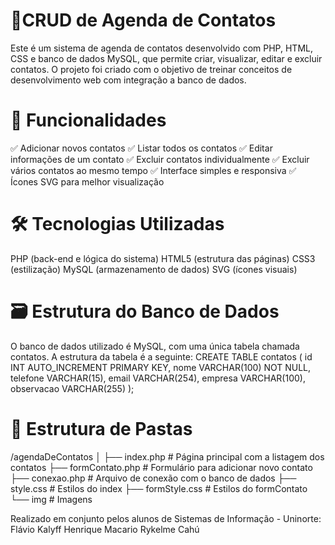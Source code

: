 # 📒CRUD de Agenda de Contatos

Este é um sistema de agenda de contatos desenvolvido com PHP, HTML, CSS e banco de dados MySQL, que permite criar, visualizar, editar e excluir contatos. O projeto foi criado com o objetivo de treinar conceitos de desenvolvimento web com integração a banco de dados.

# 🚀 Funcionalidades

✅ Adicionar novos contatos
✅ Listar todos os contatos
✅ Editar informações de um contato
✅ Excluir contatos individualmente
✅ Excluir vários contatos ao mesmo tempo
✅ Interface simples e responsiva
✅ Ícones SVG para melhor visualização

# 🛠 Tecnologias Utilizadas

PHP (back-end e lógica do sistema)
HTML5 (estrutura das páginas)
CSS3 (estilização)
MySQL (armazenamento de dados)
SVG (ícones visuais)

# 🗃 Estrutura do Banco de Dados

O banco de dados utilizado é MySQL, com uma única tabela chamada contatos. A estrutura da tabela é a seguinte:
CREATE TABLE contatos (
  id INT AUTO_INCREMENT PRIMARY KEY,
  nome VARCHAR(100) NOT NULL,
  telefone VARCHAR(15),
  email VARCHAR(254),
  empresa VARCHAR(100),
  observacao VARCHAR(255)
);

# 📂 Estrutura de Pastas

/agendaDeContatos
│
├── index.php            # Página principal com a listagem dos contatos
├── formContato.php      # Formulário para adicionar novo contato
├── conexao.php          # Arquivo de conexão com o banco de dados
├── style.css            # Estilos do index
├── formStyle.css        # Estilos do formContato
└── img                  # Imagens

Realizado em conjunto pelos alunos de Sistemas de Informação - Uninorte:
Flávio Kalyff
Henrique Macario
Rykelme Cahú
